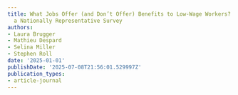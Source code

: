 ```yaml
---
title: What Jobs Offer (and Don’t Offer) Benefits to Low-Wage Workers? Evidence from
  a Nationally Representative Survey
authors:
- Laura Brugger
- Mathieu Despard
- Selina Miller
- Stephen Roll
date: '2025-01-01'
publishDate: '2025-07-08T21:56:01.529997Z'
publication_types:
- article-journal
---
```

